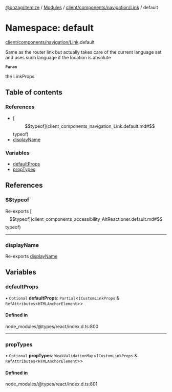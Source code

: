 [@onzag/itemize](../README.md) / [Modules](../modules.md) / [client/components/navigation/Link](client_components_navigation_Link.md) / default

# Namespace: default

[client/components/navigation/Link](client_components_navigation_Link.md).default

Same as the router link but actually takes
care of the current language set and uses such
language if the location is absolute

**`Param`**

the LinkProps

## Table of contents

### References

- [$$typeof](client_components_navigation_Link.default.md#$$typeof)
- [displayName](client_components_navigation_Link.default.md#displayname)

### Variables

- [defaultProps](client_components_navigation_Link.default.md#defaultprops)
- [propTypes](client_components_navigation_Link.default.md#proptypes)

## References

### $$typeof

Re-exports [$$typeof](client_components_accessibility_AltReactioner.default.md#$$typeof)

___

### displayName

Re-exports [displayName](client_components_accessibility_AltReactioner.default.md#displayname)

## Variables

### defaultProps

• `Optional` **defaultProps**: `Partial`\<`ICustomLinkProps` & `RefAttributes`\<`HTMLAnchorElement`\>\>

#### Defined in

node_modules/@types/react/index.d.ts:800

___

### propTypes

• `Optional` **propTypes**: `WeakValidationMap`\<`ICustomLinkProps` & `RefAttributes`\<`HTMLAnchorElement`\>\>

#### Defined in

node_modules/@types/react/index.d.ts:801
